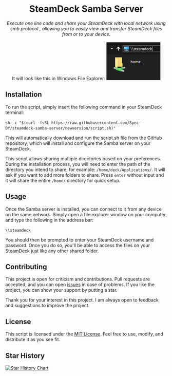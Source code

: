 <h1 align="center">SteamDeck Samba Server</h1>
<p align="center">
  <i>Execute one line code and share your SteamDeck with local network using smb protocol , allowing you to easily view and transfer SteamDeck files from or to your device.</i>
  <br/>
  <br/>It will look like this in Windows File Explorer:
  <img src="pic/windowsscreenshot.png">
  <br/>
</p>

## Installation

To run the script, simply insert the following command in your SteamDeck terminal:

 
`sh -c "$(curl -fsSL https://raw.githubusercontent.com/Spec-DY/steamdeck-samba-server/newversion/script.sh)"`


This will automatically download and run the script.sh file from the GitHub repository, which will install and configure the Samba server on your SteamDeck.

This script allows sharing multiple directories based on your preferences. During the installation process, you will need to enter the path of the directory you intend to share, for example: `/home/deck/Applications/`. It will ask if you want to add more folders to share. Press `enter` without input and it will share the entire `/home/` directory for quick setup.

## Usage

Once the Samba server is installed, you can connect to it from any device on the same network. Simply open a file explorer window on your computer, and type the following in the address bar:

`\\steamdeck`

You should then be prompted to enter your SteamDeck username and password. Once you do so, you'll be able to access the files on your SteamDeck just like any other shared folder.

## Contributing

This project is open for criticism and contributions. Pull requests are accepted, and you can open [issues](https://github.com/malordin/steamdeck-samba-server/issues) in case of problems. If you like the project, you can show your support by putting a star.

Thank you for your interest in this project. I am always open to feedback and suggestions to improve the project.

## License

This script is licensed under the [MIT License](https://github.com/malordin/steamdeck-samba-server/blob/main/LICENSE). Feel free to use, modify, and distribute it as you see fit.

## Star History

<a href="https://star-history.com/#malordin/steamdeck-samba-server&Date">
  <picture>
    <source media="(prefers-color-scheme: dark)" srcset="https://api.star-history.com/svg?repos=malordin/steamdeck-samba-server&type=Date&theme=dark" />
    <source media="(prefers-color-scheme: light)" srcset="https://api.star-history.com/svg?repos=malordin/steamdeck-samba-server&type=Date" />
    <img alt="Star History Chart" src="https://api.star-history.com/svg?repos=malordin/steamdeck-samba-server&type=Date" />
  </picture>
</a> 

